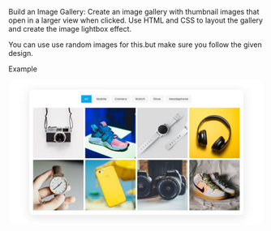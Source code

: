 Build an Image Gallery: Create an image gallery with thumbnail images that open in a larger view when clicked. Use HTML and CSS to layout the gallery and create the image lightbox effect.

You can use use random images for this.but make sure you follow the given design.

Example 

![sample](https://github.com/archis-academy/html-assignments/blob/master/Assignment-4/image%20gallery.jpg?raw=true)

